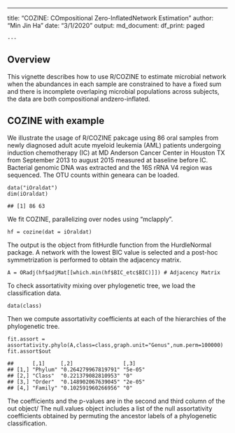 ------------------------------------------------------------------------

title: “COZINE: COmpositional Zero-InflatedNetwork Estimation” author:
“Min Jin Ha” date: “3/1/2020” output: md\_document: df\_print: paged

    ---

Overview
--------

This vignette describes how to use R/COZINE to estimate microbial
network when the abundances in each sample are constrained to have a
fixed sum and there is incomplete overlaping microbial populations
across subjects, the data are both compositional andzero-inflated.

COZINE with example
-------------------

We illustrate the usage of R/COZINE pakcage using 86 oral samples from
newly diagnosed adult acute myeloid leukemia (AML) patients undergoing
induction chemotherapy (IC) at MD Anderson Cancer Center in Houston TX
from September 2013 to august 2015 measured at baseline before IC.
Bacterial genomic DNA was extracted and the 16S rRNA V4 region was
sequenced. The OTU counts within geneara can be loaded.

    data("iOraldat")
    dim(iOraldat)

    ## [1] 86 63

We fit COZINE, parallelizing over nodes using “mclapply”.

    hf = cozine(dat = iOraldat)

The output is the object from fitHurdle function from the HurdleNormal
package. A network with the lowest BIC value is selected and a post-hoc
symmetrization is performed to obtain the adjacency matrix.

    A = ORadj(hf$adjMat[[which.min(hf$BIC_etc$BIC)]]) # Adjacency Matrix

To check assortativity mixing over phylogenetic tree, we load the
classification data.

    data(class)

Then we compute assortativity coefficients at each of the hierarchies of
the phylogenetic tree.

    fit.assort = assortativity.phylo(A,class=class,graph.unit="Genus",num.perm=100000) 
    fit.assort$out

    ##      [,1]     [,2]                [,3]   
    ## [1,] "Phylum" "0.264279967819791" "5e-05"
    ## [2,] "Class"  "0.221379082810953" "0"    
    ## [3,] "Order"  "0.148902067639045" "2e-05"
    ## [4,] "Family" "0.102591960266956" "0"

The coefficients and the p-values are in the second and third column of
the out object/ The null.values object includes a list of the null
assortativity coefficients obtained by permuting the ancestor labels of
a phylogenetic classification.
